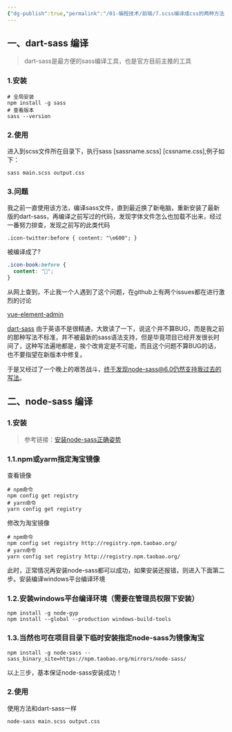 ```yaml
---
{"dg-publish":true,"permalink":"/01-编程技术/前端/7.scss编译成css的两种方法及问题/","dgPassFrontmatter":true,"created":"2023-10-26T22:43:44.350+08:00","updated":"2024-01-11T08:37:34.000+08:00"}
---
```



## 一、dart-sass 编译

> dart-sass是最方便的sass编译工具，也是官方目前主推的工具

### 1.安装

```
# 全局安装
npm install -g sass
# 查看版本
sass --version
```
### 2.使用

进入到scss文件所在目录下，执行sass [sassname.scss] [cssname.css],例子如下：

```
sass main.scss output.css
```

### 3.问题

我之前一直使用该方法，编译sass文件，直到最近换了新电脑，重新安装了最新版的dart-sass，再编译之前写过的代码，发现字体文件怎么也加载不出来，经过一番努力排查，发现之前写的此类代码

```
.icon-twitter:before { content: "\e600"; }
```

被编译成了?

```css
.icon-book:before {
  content: "";
}
```

从网上查到，不止我一个人遇到了这个问题，在github上有两个issues都在进行激烈的讨论

[vue-element-admin](https://github.com/PanJiaChen/vue-element-admin/issues/3526)

[dart-sass](https://github.com/sass/sass/issues/1395)
由于英语不是很精通，大致读了一下，说这个并不算BUG，而是我之前的那种写法不标准，并不被最新的sass语法支持，但是毕竟项目已经开发很长时间了，这种写法遍地都是，挨个改肯定是不可能，而且这个问题不算BUG的话，也不要指望在新版本中修复。

于是又经过了一个晚上的艰苦战斗，终于发现node-sass@6.0仍然支持我过去的写法。


## 二、node-sass 编译
### 1.安装

> 参考链接：[安装node-sass正确姿势](https://www.cnblogs.com/jone-chen/p/14275888.html)

### 1.1.npm或yarm指定淘宝镜像

查看镜像
```shell
# npm命令
npm config get registry
# yarn命令
yarn config get registry
```

修改为淘宝镜像
```shell
# npm命令
npm config set registry http://registry.npm.taobao.org/
# yarn命令
yarn config set registry http://registry.npm.taobao.org/
```

此时，正常情况再安装node-sass都可以成功，如果安装还报错，则进入下面第二步。安装编译windows平台编译环境

### 1.2.安装windows平台编译环境（需要在管理员权限下安装）

```shell
npm install -g node-gyp
npm install --global --production windows-build-tools
```

### 1.3.当然也可在项目目录下临时安装指定node-sass为镜像淘宝

```shell
npm install -g node-sass --sass_binary_site=https://npm.taobao.org/mirrors/node-sass/
```

以上三步，基本保证node-sass安装成功！

### 2.使用
使用方法和dart-sass一样

```shell
node-sass main.scss output.css
```
